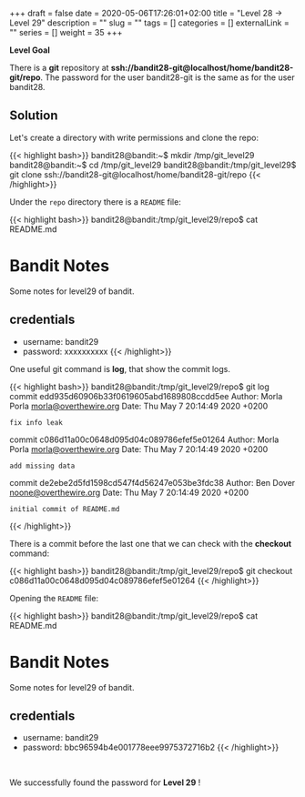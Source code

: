+++
draft = false
date = 2020-05-06T17:26:01+02:00
title = "Level 28 -> Level 29"
description = ""
slug = ""
tags = []
categories = []
externalLink = ""
series = []
weight = 35
+++

**Level Goal**

There is a **git** repository at **ssh://bandit28-git@localhost/home/bandit28-git/repo**. The password for the user bandit28-git is the same as for the user bandit28.

## Solution ##

Let's create a directory with write permissions and clone the repo:

{{< highlight bash>}}
bandit28@bandit:~$ mkdir /tmp/git_level29
bandit28@bandit:~$ cd /tmp/git_level29
bandit28@bandit:/tmp/git_level29$ git clone ssh://bandit28-git@localhost/home/bandit28-git/repo
{{< /highlight>}}

Under the `repo` directory there is a `README` file:

{{< highlight bash>}}
bandit28@bandit:/tmp/git_level29/repo$ cat README.md
# Bandit Notes
Some notes for level29 of bandit.

## credentials

- username: bandit29
- password: xxxxxxxxxx
{{< /highlight>}}

One useful git command is **log**, that show the commit logs.

{{< highlight bash>}}
bandit28@bandit:/tmp/git_level29/repo$ git log
commit edd935d60906b33f0619605abd1689808ccdd5ee
Author: Morla Porla <morla@overthewire.org>
Date:   Thu May 7 20:14:49 2020 +0200

    fix info leak

commit c086d11a00c0648d095d04c089786efef5e01264
Author: Morla Porla <morla@overthewire.org>
Date:   Thu May 7 20:14:49 2020 +0200

    add missing data

commit de2ebe2d5fd1598cd547f4d56247e053be3fdc38
Author: Ben Dover <noone@overthewire.org>
Date:   Thu May 7 20:14:49 2020 +0200

    initial commit of README.md
{{< /highlight>}}

There is a commit before the last one that we can check with the **checkout** command:

{{< highlight bash>}}
bandit28@bandit:/tmp/git_level29/repo$ git checkout c086d11a00c0648d095d04c089786efef5e01264
{{< /highlight>}}

Opening the `README` file:

{{< highlight bash>}}
bandit28@bandit:/tmp/git_level29/repo$ cat README.md
# Bandit Notes
Some notes for level29 of bandit.

## credentials

- username: bandit29
- password: bbc96594b4e001778eee9975372716b2
{{< /highlight>}}


&nbsp;

We successfully found the password for **Level 29** !
